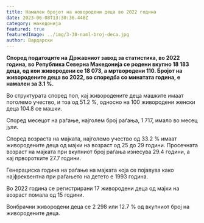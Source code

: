 ```yaml
---
title: Намален бројот на новородени деца во 2022 година
date: 2023-06-08T13:30:36.448Z
category: македонија
featured: true
featuredImage: ../img/3-30-naml-broj-deca.jpg
author: Вардарски
---
```

<!--StartFragment-->

**Според податоците на Државниот завод за статистика, во 2022 година, во Република Северна Македонија се родени вкупно 18 183 деца, од кои живородени се 18 073, а мртвородени 110. Бројот на живородените деца во 2022, во споредба со минатата година, е намален за 3.1 %.**

Во структурата според пол, кај живородените деца машките имаат поголемо учество, и тоа од 51.2 %, односно на 100 живородени женски деца 104.8 се машки.

Според месецот на раѓање, најголем број раѓања, 1 717, имало во месец јули.

Според возраста на мајката, најголемо учество од 33.2 % имаат живородените деца од мајки на возраст од 25 до 29 години. Просечната возраст на мајката при вкупниот број раѓања изнесува 29.4 години, а кај прворотките 27.7 години.

Генерациска година на раѓање на мајката која се појавува како најфреквентна при раѓањето на детето е 1993 година.

Во 2022 година се регистрирани 17 живородени деца од мајки на возраст помала од 15 години.

Вонбрачни живородени деца се 2 298 или 12.7 % од вкупниот број на живородените деца.

<!--EndFragment-->